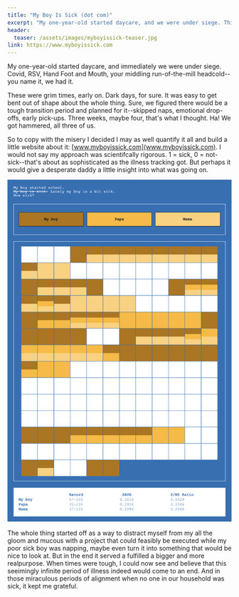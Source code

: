 ```yaml
---
title: "My Boy Is Sick (dot com)"
excerpt: "My one-year-old started daycare, and we were under siege. This is one man's attempt to quantify the relentless onslaught of virus."
header:
  teaser: /assets/images/myboyissick-teaser.jpg
link: https://www.myboyissick.com
---
```


My one-year-old started daycare, and immediately we were under siege. Covid, RSV, Hand Foot and Mouth, your middling run-of-the-mill headcold--you name it, we had it.

These were grim times, early on. Dark days, for sure. It was easy to get bent out of shape about the whole thing. Sure, we figured there would be a tough transition period and planned for it--skipped naps, emotional drop-offs, early pick-ups. Three weeks, maybe four, that's what I thought. Ha! We got hammered, all three of us.

So to copy with the misery I decided I may as well quantify it all and build a little website about it: [www.myboyissick.com](www.myboyissick.com). I would not say my approach was scientifcally rigorous. 1 = sick, 0 = not-sick--that's about as sophisticated as the illness tracking got. But perhaps it would give a desperate daddy a little insight into what was going on.

![Screenshot of myboyissick.com](/assets/images/myboyissick-screenshot-large.png)

The whole thing started off as a way to distract myself from my all the gloom and mucous with a project that could feasibly be executed while my poor sick boy was napping, maybe even turn it into something that would be nice to look at. But in the end it served a fulfilled a bigger and more realpurpose. When times were tough, I could now see and believe that this seeimingly infinite period of illness indeed would come to an end. And in those miraculous periods of alignment when no one in our household was sick, it kept me grateful.
